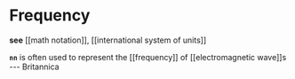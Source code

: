 # Frequency

**see** [[math notation]], [[international system of units]]

**`nn`** is often used to represent the [[frequency]] of [[electromagnetic wave]]s --- Britannica
